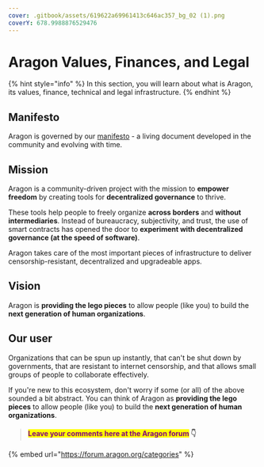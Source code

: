 ```yaml
---
cover: .gitbook/assets/619622a69961413c646ac357_bg_02 (1).png
coverY: 678.9988876529476
---
```


# Aragon Values, Finances, and Legal

{% hint style="info" %}
In this section, you will learn about what is Aragon, its values, finance, technical and legal infrastructure.&#x20;
{% endhint %}

## Manifesto

Aragon is governed by our [manifesto](https://aragon.org/manifesto) - a living document developed in the community and evolving with time.

## Mission

Aragon is a community-driven project with the mission to **empower freedom** by creating tools for **decentralized governance** to thrive.&#x20;

These tools help people to freely organize **across borders** and **without intermediaries**. Instead of bureaucracy, subjectivity, and trust, the use of smart contracts has opened the door to **experiment with decentralized governance (at the speed of software)**.

Aragon takes care of the most important pieces of infrastructure to deliver censorship-resistant, decentralized and upgradeable apps.

## Vision

Aragon is **providing the lego pieces** to allow people (like you) to build the **next generation of human organizations**.

## Our user

Organizations that can be spun up instantly, that can't be shut down by governments, that are resistant to internet censorship, and that allows small groups of people to collaborate effectively.&#x20;

If you're new to this ecosystem, don't worry if some (or all) of the above sounded a bit abstract. You can think of Aragon as **providing the lego pieces** to allow people (like you) to build the **next generation of human organizations**.



> #### <mark style="color:purple;">Leave your comments here at the Aragon forum</mark> 👇

{% embed url="https://forum.aragon.org/categories" %}
